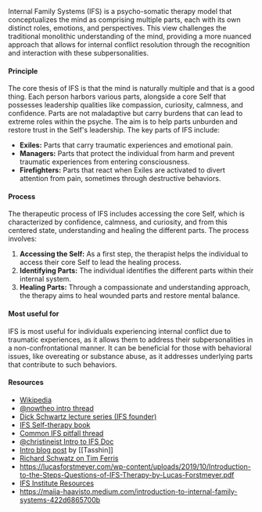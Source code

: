 
Internal Family Systems (IFS) is a psycho-somatic therapy model that conceptualizes the mind as comprising multiple parts, each with its own distinct roles, emotions, and perspectives. This view challenges the traditional monolithic understanding of the mind, providing a more nuanced approach that allows for internal conflict resolution through the recognition and interaction with these subpersonalities.

#### Principle

The core thesis of IFS is that the mind is naturally multiple and that is a good thing. Each person harbors various parts, alongside a core Self that possesses leadership qualities like compassion, curiosity, calmness, and confidence. Parts are not maladaptive but carry burdens that can lead to extreme roles within the psyche. The aim is to help parts unburden and restore trust in the Self's leadership. The key parts of IFS include:

- **Exiles:** Parts that carry traumatic experiences and emotional pain.
- **Managers:** Parts that protect the individual from harm and prevent traumatic experiences from entering consciousness.
- **Firefighters:** Parts that react when Exiles are activated to divert attention from pain, sometimes through destructive behaviors.

#### Process

The therapeutic process of IFS includes accessing the core Self, which is characterized by confidence, calmness, and curiosity, and from this centered state, understanding and healing the different parts. The process involves:

1. **Accessing the Self:** As a first step, the therapist helps the individual to access their core Self to lead the healing process.
2. **Identifying Parts:** The individual identifies the different parts within their internal system.
3. **Healing Parts:** Through a compassionate and understanding approach, the therapy aims to heal wounded parts and restore mental balance.

#### Most useful for

IFS is most useful for individuals experiencing internal conflict due to traumatic experiences, as it allows them to address their subpersonalities in a non-confrontational manner. It can be beneficial for those with behavioral issues, like overeating or substance abuse, as it addresses underlying parts that contribute to such behaviors.
#### Resources

- [Wikipedia](https://en.wikipedia.org/wiki/Internal_Family_Systems_Model)
- [@nowtheo intro thread](https://twitter.com/nowtheo/status/1542179899863363585)
- [Dick Schwartz lecture series (IFS founder)](https://www.youtube.com/watch?v=2UfmGwENz9M&list=PLOf1Ju04a3JSQuPCp-aorXBe61wNKOdgV)
- [IFS Self-therapy book](https://www.goodreads.com/en/book/show/6969927)
- [Common IFS pitfall thread](https://twitter.com/CurziRose/status/1668327039533973506)
- [@christineist Intro to IFS Doc](https://docs.google.com/document/d/113ZPxWrGNqkIE1CST6UNXelgETdUCr70Wc0OVX1V6l8/edit)
- [Intro blog post](https://tasshin.com/blog/exploring-internal-family-systems/) by [[Tasshin]]
- [Richard Schwatz on Tim Ferris](https://tim.blog/2021/01/14/richard-schwartz-internal-family-systems/)
- https://lucasforstmeyer.com/wp-content/uploads/2019/10/Introduction-to-the-Steps-Questions-of-IFS-Therapy-by-Lucas-Forstmeyer.pdf
- [IFS Institute Resources](https://ifs-institute.com/resources/faq)
- https://maija-haavisto.medium.com/introduction-to-internal-family-systems-422d6865700b


